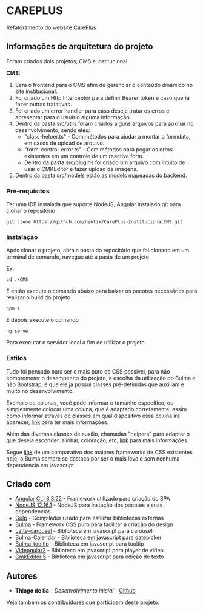 # CAREPLUS

Refatoramento do website [CarePlus](https://www.careplus.com.br) 

## Informações de arquitetura do projeto

Foram criados dois projetos, CMS e Institucional.

**CMS:**  
1. Será o frontend para o CMS afim de gerenciar o conteúdo dinâmico no site institucional.  
2. Foi criado um Http Interceptor para definir Bearer token e caso queria fazer outras tratativas.  
3. Foi criado um error handler para caso deseje tratar os erros e apresentar para o usuário alguma informação.  
4. Dentro da pasta src/utils foram criados alguns arquivos para auxiliar no desenvolvimento, sendo eles:  
    - "class-helper.ts" - Com métodos para ajudar a montar o formdata, em casos de upload de arquivo.  
    - "form-control-error.ts" - Com métodos para pegar os erros existentes em um controle de um reactive form.  
    - Dentro da pasta src/plugins foi criado um arquivo com intuito de usar o CMKEditor e fazer upload de imagens.  
5. Dentro da pasta src/models estão as models mapeadas do backend.  
  

### Pré-requisitos

Ter uma IDE instalada que suporte NodeJS, Angular instalado git para clonar o repositório

```
git clone https://github.com/neotix/CarePlus-InstitucionalCMS.git
```

### Instalação

Após clonar o projeto, abra a pasta do repositório que foi clonado em um terminal de comando, navegue até a pasta de um projeto

Ex:

```
cd .\CMS
```

E então execute o comando abaixo para baixar os pacotes necessários para realizar o build do projeto

```
npm i
```

E depois execute o comando

```
ng serve
```

Para executar o servidor local a fim de utilizar o projeto

### Estilos

Tudo foi pensado para ser o mais puro de CSS possível, para não comprometer o desempenho do projeto, a escolha da utilização do Bulma e não Bootstrap, é que ele ja possui classes pré-definidas que auxiliam e muito no desenvolvimento.

Exemplo de colunas, você pode informar o tamanho específico, ou simplesmente colocar uma coluna, que é adaptado corretamente, assim como informar através de classes em qual dispositivo essa coluna ira aparecer, [link](https://bulma.io/documentation/columns/basics/) para ter mais informações.

Além das diversas classes de auxílio, chamadas "helpers" para adaptar o que deseja esconder, alinhar, coloração, etc, [link](https://bulma.io/documentation/modifiers/syntax/) para mais informações.

Segue [link](https://www.codeinwp.com/blog/bootstrap-vs-foundation-vs-bulma-vs-semantic-vs-uikit/) de um comparativo dos maiores frameworks de CSS existentes hoje, o Bulma sempre se destaca por ser o mais leve e sem nenhuma dependencia em javascript

## Criado com

* [Angular CLI 8.3.22](https://www.npmjs.com/package/@angular/cli/v/8.3.22) - Framework utilizado para criação do SPA
* [NodeJS 12.16.1](https://nodejs.org/en/) - NodeJS para instação dos pacotes e suas dependencias
* [Gulp](https://gulpjs.com) - Compilador usado para estilizar bibliotecas externas
* [Bulma](https://bulma.io) - Framework CSS puro para facilitar a criação do design
* [Latte-carousel](https://www.npmjs.com/package/latte-carousel) - Biblioteca em javascript para carousel
* [Bulma-Calendar](https://creativebulma.net/product/calendar/demo) - Biblioteca em javascript para datepicker
* [Bulma-tooltip](https://wikiki.github.io/elements/tooltip/) - Biblioteca em javascript para tooltip
* [Videogular2](https://www.npmjs.com/package/videogular2) - Biblioteca em javascript para player de vídeo
* [CmkEditor 5](https://ckeditor.com/ckeditor-5/) - Biblioteca em javascript para edição de texto

## Autores

* **Thiago de Sa** - *Desenvolvimento Inicial* - [Github](https://github.com/neotix-wendel-thiago)

Veja também os [contribuidores](https://github.com/neotix/CarePlus-InstitucionalCMS/contributors) que participam deste projeto.
